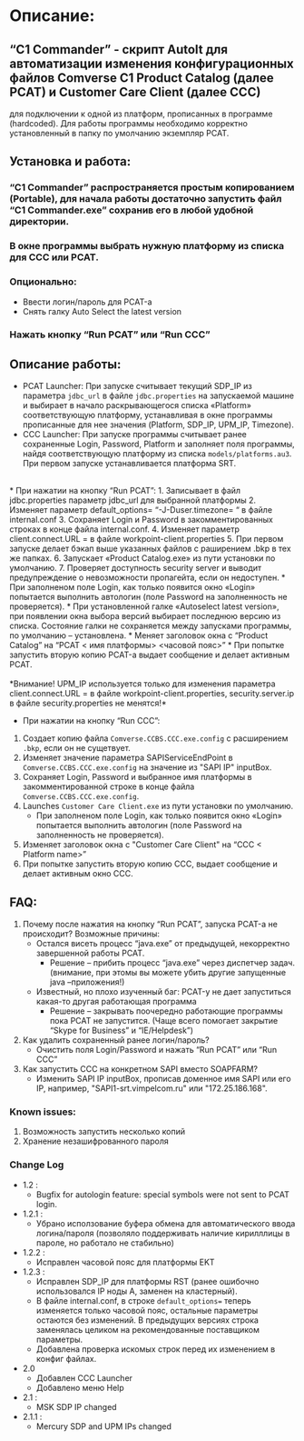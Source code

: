 ﻿# Описание:
## “C1 Commander” - скрипт AutoIt для автоматизации изменения конфигурационных файлов Comverse C1 Product Catalog (далее PCAT) и Customer Care Client (далее CCC)
для подключении к одной из платформ, прописанных в программе (hardcoded).
Для работы программы необходимо корректно установленный в папку по умолчанию экземпляр PCAT.

## Установка и работа:
### “C1 Commander” распространяется простым копированием (Portable), для начала работы достаточно запустить файл “C1 Commander.exe” сохранив его в любой удобной директории.
### В окне программы выбрать нужную платформу из списка для ССС или PCAT.
### Опционально:
* Ввести логин/пароль для PCAT-а
* Снять галку Auto Select the latest version
### Нажать кнопку “Run PCAT” или “Run ССС”

## Описание работы:
* PCAT Launcher: При запуске считывает текущий SDP_IP из параметра `jdbc_url` в файле `jdbc.properties` на запускаемой машине и выбирает в начало раскрывающегося списка «Platform»
соответствующую платформу, устанавливая в окне программы прописанные для нее значения (Platform, SDP_IP, UPM_IP, Timezone).
* CCC Launcher: При запуске программы считывает ранее сохраненные Login, Password, Platform и заполняет поля программы, найдя соответствующую платформу из списка `models/platforms.au3`.
При первом запуске устанавливается платформа SRT.
<br>
* При нажатии на кнопку “Run PCAT”:
	1.	Записывает в файл jdbc.properties параметр jdbc_url для выбранной платформы
	2.	Изменяет параметр  default_options= “-J-Duser.timezone= “ в файле  internal.conf
	3.	Сохраняет Login и Password в закомментированных строках в конце файла internal.conf.
	4.	Изменяет параметр  client.connect.URL = в файле workpoint-client.properties
	5.	При первом запуске делает бэкап выше указанных файлов с раширением .bkp в тех же папках.
	6.	Запускает «Product Catalog.exe» из пути установки по умолчанию.
	7.	Проверяет доступность security server и выводит предупреждение о невозможности пропагейта, если он недоступен.
* При заполненом поле Login, как только появится окно «Login» попытается выполнить автологин (поле Password  на заполненность не проверяется).
* При установленной галке «Autoselect latest version», при появлении окна выбора версий выбирает последнюю версию из списка.
	Состояние галки не сохраняется между запусками программы, по умолчанию – установлена.
* Меняет заголовок окна с  “Product Catalog” на “PCAT < имя платформы> <часовой пояс>”
* При попытке запустить вторую копию PCAT-а выдает сообщение и делает активным PCAT.
</br></br>
*Внимание! UPM_IP используется только для изменения параметра client.connect.URL = в файле workpoint-client.properties,
security.server.ip в файле security.properties не менятся!*

* При нажатии на кнопку “Run CCC”:
1. Создает копию файла  `Comverse.CCBS.CCC.exe.config` с расширением `.bkp`, если он не сущетвует.
2. Изменяет значение параметра SAPIServiceEndPoint в `Comverse.CCBS.CCC.exe.config` на значение из "SAPI IP" inputBox.
3. Сохраняет Login, Password и выбранное имя платформы в закомментированной строке в конце файла `Comverse.CCBS.CCC.exe.config`.
4. Launches `Customer Care Client.exe` из пути установки по умолчанию.
	* При заполненом поле Login, как только появится окно «Login» попытается выполнить автологин (поле Password  на заполненность не проверяется).
5. Изменяет заголовок окна с "Customer Care Client" на “CCC < Platform name>”
6. При попытке запустить вторую копию CCC, выдает сообщение и делает активным окно ССС.

## FAQ:
1. Почему после нажатия на кнопку “Run PCAT”, запуска PCAT-а не происходит? Возможные причины:
	* Остался висеть процесс “java.exe” от предыдущей, некорректно завершенной работы PCAT.
		* Решение – прибить процесс “java.exe” через диспетчер задач. (внимание, при этомы вы можете убить другие запущенные  java –приложения!)
	* Известный, но плохо изученный баг: PCAT-у не дает запуститься какая-то другая работающая программа
		* Решение – закрывать поочередно работающие программы пока PCAT не запустится. (Чаще всего помогает закрытие “Skype for Business” и “IE/Helpdesk”)
2.	Как удалить сохраненный ранее логин/пароль?
	* Очистить поля Login/Password и нажать “Run PCAT” или “Run CCC”
3.	Как запустить ССС на конкретном SAPI вместо SOAPFARM?
	*	Изменить SAPI IP inputBox, прописав доменное имя SAPI или его IP, например, "SAPI1-srt.vimpelcom.ru" или "172.25.186.168".

### Known issues:
1.	Возможность запустить несколько копий
2.	Хранение незашифрованного пароля

### Change Log
* 1.2 :
	* Bugfix for autologin feature: special symbols were not sent to PCAT login.
* 1.2.1 :
	* Убрано исползование буфера обмена для автоматического ввода логина/пароля (позволяло поддерживать наличие кирилллицы в пароле, но работало не стабильно)
* 1.2.2 :
	* Исправлен часовой пояс для платформы EKT
* 1.2.3 :
	* Исправлен SDP_IP для платформы RST (ранее ошибочно использовался IP ноды А, заменен на кластерный).
	* В файле internal.conf, в строке  `default_options=` теперь изменяется только часовой пояс, остальные параметры остаются без изменений. В предыдущих версиях строка заменялась целиком на рекомендованные поставщиком параметры.
	* Добавлена проверка искомых строк перед их изменением в конфиг файлах.
* 2.0
	* Добавлен CCC Launcher
	* Добавлено меню Help
* 2.1 :
	* MSK SDP IP changed
* 2.1.1 :
	* Mercury SDP and UPM IPs changed